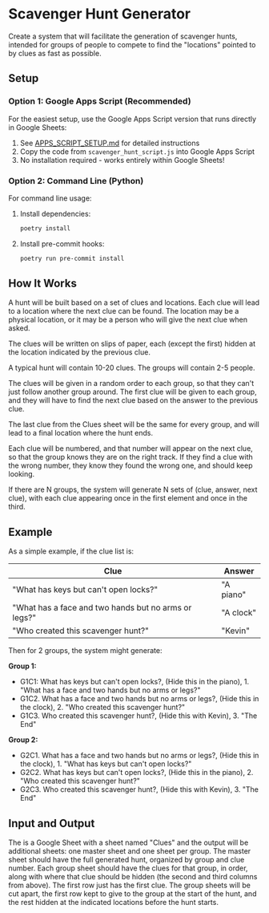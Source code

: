 # Scavenger Hunt Generator

Create a system that will facilitate the generation of scavenger hunts, intended for groups of people to compete to
find the "locations" pointed to by clues as fast as possible.

## Setup

### Option 1: Google Apps Script (Recommended)

For the easiest setup, use the Google Apps Script version that runs directly in Google Sheets:

1. See [APPS_SCRIPT_SETUP.md](APPS_SCRIPT_SETUP.md) for detailed instructions
2. Copy the code from `scavenger_hunt_script.js` into Google Apps Script
3. No installation required - works entirely within Google Sheets!

### Option 2: Command Line (Python)

For command line usage:

1. Install dependencies:
   ```bash
   poetry install
   ```

2. Install pre-commit hooks:
   ```bash
   poetry run pre-commit install
   ```

## How It Works

A hunt will be built based on a set of clues and locations. Each clue will lead to a location where the next clue can
be found. The location may be a physical location, or it may be a person who will give the next clue when asked.

The clues will be written on slips of paper, each (except the first) hidden at the location indicated by the previous
clue.

A typical hunt will contain 10-20 clues. The groups will contain 2-5 people.

The clues will be given in a random order to each group, so that they can't just follow another group around. The first
clue will be given to each group, and they will have to find the next clue based on the answer to the previous clue.

The last clue from the Clues sheet will be the same for every group, and will lead to a final location where the hunt
ends.

Each clue will be numbered, and that number will appear on the next clue, so that the group knows they are on the right
track. If they find a clue with the wrong number, they know they found the wrong one, and should keep looking.

If there are N groups, the system will generate N sets of (clue, answer, next clue), with each clue appearing once in
the first element and once in the third.

## Example

As a simple example, if the clue list is:

| Clue | Answer |
|------|--------|
| "What has keys but can't open locks?" | "A piano" |
| "What has a face and two hands but no arms or legs?" | "A clock" |
| "Who created this scavenger hunt?" | "Kevin" |

Then for 2 groups, the system might generate:

**Group 1:**
- G1C1: What has keys but can't open locks?, (Hide this in the piano), 1. "What has a face and two hands but no arms or legs?"
- G1C2. What has a face and two hands but no arms or legs?, (Hide this in the clock), 2. "Who created this scavenger hunt?"
- G1C3. Who created this scavenger hunt?, (Hide this with Kevin), 3. "The End"

**Group 2:**
- G2C1. What has a face and two hands but no arms or legs?, (Hide this in the clock), 1. "What has keys but can't open locks?"
- G2C2. What has keys but can't open locks?, (Hide this in the piano), 2. "Who created this scavenger hunt?"
- G2C3. Who created this scavenger hunt?, (Hide this with Kevin), 3. "The End"

## Input and Output

The is a Google Sheet with a sheet named "Clues" and the output will be additional sheets: one master sheet and one
sheet per group. The master sheet should have the full generated hunt, organized by group and clue number. Each group
sheet should have the clues for that group, in order, along with where that clue should be hidden (the second and third
columns from above). The first row just has the first clue. The group sheets will be cut apart, the first row kept to
give to the group at the start of the hunt, and the rest hidden at the indicated locations before the hunt starts.
